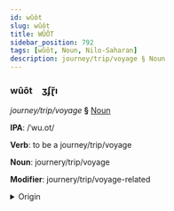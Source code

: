 ```yaml
---
id: wûôt
slug: wûôt
title: WÛÔT
sidebar_position: 792
tags: [wûôt, Noun, Nilo-Saharan]
description: journey/trip/voyage § Noun
---
```


### wûôt&emsp;<span kind="abugida">ʒʄɽ̆ı</span>

*journey/trip/voyage* **§** [Noun](../../tags/Noun)

**IPA**: /ˈwu.ot/

**Verb**: to be a journey/trip/voyage

**Noun**: journery/trip/voyage

**Modifier**: journery/trip/voyage-related

<details>
    <summary>Origin</summary>
    Dholuo wuoth [wʊɔt̪]<br/>
    <em>Nilo-Saharan Language Family</em>
</details>